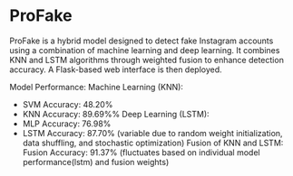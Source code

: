 # ProFake

ProFake is a hybrid model designed to detect fake Instagram accounts using a combination of machine learning and deep learning. 
It combines KNN and LSTM algorithms through weighted fusion to enhance detection accuracy. 
A Flask-based web interface is then deployed.

Model Performance:
Machine Learning (KNN):
- SVM Accuracy: 48.20%
- KNN Accuracy: 89.69%%
Deep Learning (LSTM):
- MLP Accuracy: 76.98%
- LSTM Accuracy: 87.70% (variable due to random weight initialization, data shuffling, and stochastic optimization)
Fusion of KNN and LSTM:
Fusion Accuracy: 91.37% (fluctuates based on individual model performance(lstm) and fusion weights)